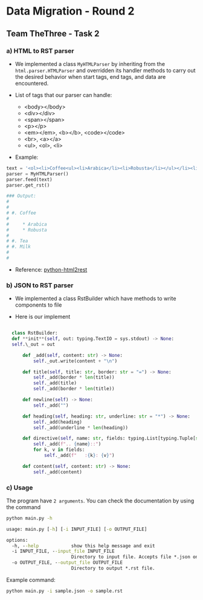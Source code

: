 # Data Migration - Round 2

## Team TheThree - Task 2

### a) HTML to RST parser

- We implemented a class `MyHTMLParser` by inheriting from the `html.parser.HTMLParser` and overridden its handler methods to carry out the desired behavior when start tags, end tags, and data are encountered.

- List of tags that our parser can handle:

  - \<body>\</body>
  - \<div>\</div>
  - \<span>\</span>
  - \<p>\</p>
  - \<em>\</em>, \<b>\</b>, \<code>\</code>
  - \<br>, \<a>\</a>
  - \<ul>, \<ol>, \<li>

- Example:

```python
text = '<ol><li>Coffee<ul><li>Arabica</li><li>Robusta</li></ul></li><li>Tea</li><li>Milk</li></ol>'
parser = MyHTMLParser()
parser.feed(text)
parser.get_rst()

### Output:
#
#
# #. Coffee
#
#     * Arabica
#     * Robusta
#
# #. Tea
# #. Milk
#
#
```

- Reference: [python-html2rest](https://github.com/averagehuman/python-html2rest)

### b) JSON to RST parser

- We implemented a class RstBuilder which have methods to write components to file

- Here is our implement

```python

  class RstBuilder:
  def **init**(self, out: typing.TextIO = sys.stdout) -> None:
  self.\_out = out

      def _add(self, content: str) -> None:
          self._out.write(content + "\n")

      def title(self, title: str, border: str = "=") -> None:
          self._add(border * len(title))
          self._add(title)
          self._add(border * len(title))

      def newline(self) -> None:
          self._add("")

      def heading(self, heading: str, underline: str = "*") -> None:
          self._add(heading)
          self._add(underline * len(heading))

      def directive(self, name: str, fields: typing.List[typing.Tuple[str, str]]) -> None:
          self._add(f".. {name}::")
          for k, v in fields:
              self._add(f"   :{k}: {v}")

      def content(self, content: str) -> None:
          self._add(content)
```

### c) Usage

The program have `2 arguments`. You can check the documentation by using the command

```cmd
python main.py -h
```

```cmd
usage: main.py [-h] [-i INPUT_FILE] [-o OUTPUT_FILE]

options:
  -h, --help            show this help message and exit
  -i INPUT_FILE, --input_file INPUT_FILE
                        Directory to input file. Accepts file *.json only
  -o OUTPUT_FILE, --output_file OUTPUT_FILE
                        Directory to output *.rst file.
```

Example command:

```cmd
python main.py -i sample.json -o sample.rst
```
